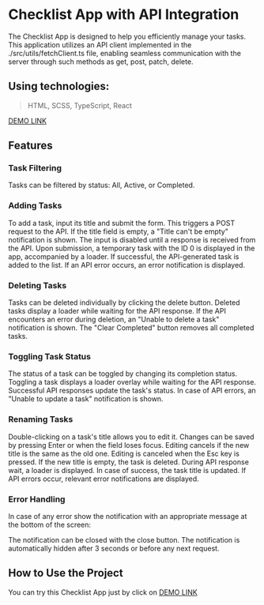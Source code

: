 # Checklist App with API Integration

The Checklist App is designed to help you efficiently manage your tasks. This application utilizes an API client implemented in the ./src/utils/fetchClient.ts file, enabling seamless communication with the server through such methods as get, post, patch, delete.

## Using technologies: 
> HTML, SCSS, TypeScript, React

[DEMO LINK](https://julshvets.github.io/checklist_app/)

## Features

### Task Filtering
Tasks can be filtered by status: All, Active, or Completed.

### Adding Tasks
To add a task, input its title and submit the form. This triggers a POST request to the API.
If the title field is empty, a "Title can't be empty" notification is shown.
The input is disabled until a response is received from the API.
Upon submission, a temporary task with the ID 0 is displayed in the app, accompanied by a loader.
If successful, the API-generated task is added to the list.
If an API error occurs, an error notification is displayed.

### Deleting Tasks
Tasks can be deleted individually by clicking the delete button.
Deleted tasks display a loader while waiting for the API response.
If the API encounters an error during deletion, an "Unable to delete a task" notification is shown.
The "Clear Completed" button removes all completed tasks.

### Toggling Task Status
The status of a task can be toggled by changing its completion status.
Toggling a task displays a loader overlay while waiting for the API response.
Successful API responses update the task's status.
In case of API errors, an "Unable to update a task" notification is shown.

### Renaming Tasks
Double-clicking on a task's title allows you to edit it.
Changes can be saved by pressing Enter or when the field loses focus.
Editing cancels if the new title is the same as the old one.
Editing is canceled when the Esc key is pressed.
If the new title is empty, the task is deleted.
During API response wait, a loader is displayed.
In case of success, the task title is updated.
If API errors occur, relevant error notifications are displayed.

### Error Handling
In case of any error show the notification with an appropriate message at the bottom of the screen:

The notification can be closed with the close button.
The notification is automatically hidden after 3 seconds or before any next request.

## How to Use the Project
You can try this Checklist App just by click on [DEMO LINK](https://julshvets.github.io/checklist_app/)
